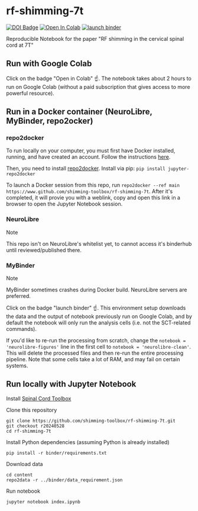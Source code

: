 # rf-shimming-7t

[![DOI Badge](https://img.shields.io/badge/DOI-10.18112%2Fopenneuro.ds004906-blue)](https://openneuro.org/datasets/ds004906)
[![Open In Colab](https://colab.research.google.com/assets/colab-badge.svg)](https://colab.research.google.com/github/shimming-toolbox/rf-shimming-7t/blob/r20240528/content/index.ipynb)
[![launch binder](https://mybinder.org/badge_logo.svg)](https://mybinder.org/v2/gh/shimming-toolbox/rf-shimming-7t/r20240528?labpath=content%2Findex.ipynb)

Reproducible Notebook for the paper "RF shimming in the cervical spinal cord at 7T"

## Run with Google Colab

Click on the badge "Open in Colab" ☝️. The notebook takes about 2 hours to run on Google Colab (without a paid subscription that gives access to more powerful resource).

## Run in a Docker container (NeuroLibre, MyBinder, repo2ocker)

### repo2docker

To run locally on your computer, you must first have Docker installed, running, and have created an account. Follow the instructions [here](https://www.docker.com/get-started/).

Then, you need to install [repo2docker](https://github.com/jupyterhub/repo2docker). Install via pip: `pip install jupyter-repo2docker`

To launch a Docker session from this repo, run `repo2docker --ref main https://www.github.com/shimming-toolbox/rf-shimming-7t`. After it's completed, it will provie you with a weblink, copy and open this link in a browser to open the Jupyter Notebook session.

### NeuroLibre

> [!NOTE]
> This repo isn't on NeuroLibre's whitelist yet, to cannot access it's binderhub until reviewed/published there.


### MyBinder

> [!NOTE]
> MyBinder sometimes crashes during Docker build. NeuroLibre servers are preferred.

Click on the badge "launch binder" ☝️. This environment setup downloads the data and the output of notebook previously run on Google Colab, and by default the notebook will only run the analysis cells (i.e. not the SCT-related commands).

If you'd like to re-run the processing from scratch, change the `notebook = 'neurolibre-figures'` line in the first cell to `notebook = 'neurolibre-clean'`. This will delete the processed files and then re-run the entire processing pipeline. Note that some cells take a lot of RAM, and may fail on certain systems.

## Run locally with Jupyter Notebook

Install [Spinal Cord Toolbox](https://spinalcordtoolbox.com/user_section/installation.html)

Clone this repository
~~~
git clone https://github.com/shimming-toolbox/rf-shimming-7t.git
git checkout r20240528
cd rf-shimming-7t
~~~

Install Python dependencies (assuming Python is already installed)
~~~
pip install -r binder/requirements.txt
~~~

Download data
~~~
cd content
repo2data -r ../binder/data_requirement.json
~~~


Run notebook
~~~
jupyter notebook index.ipynb
~~~

